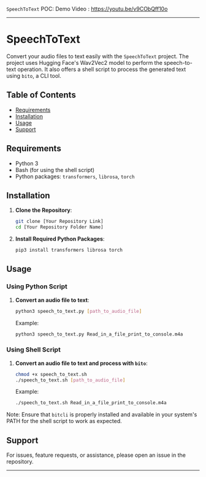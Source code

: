 `SpeechToText` POC: Demo Video : https://youtu.be/v9CObQff10o

---

# SpeechToText

Convert your audio files to text easily with the `SpeechToText` project. The project uses Hugging Face's Wav2Vec2 model to perform the speech-to-text operation. It also offers a shell script to process the generated text using `bito`, a CLI tool.

## Table of Contents
- [Requirements](#requirements)
- [Installation](#installation)
- [Usage](#usage)
- [Support](#support)

## Requirements

- Python 3
- Bash (for using the shell script)
- Python packages: `transformers`, `librosa`, `torch`

## Installation

1. **Clone the Repository**:
    ```bash
    git clone [Your Repository Link]
    cd [Your Repository Folder Name]
    ```

2. **Install Required Python Packages**:
    ```bash
    pip3 install transformers librosa torch
    ```

## Usage

### Using Python Script

1. **Convert an audio file to text**:
    ```bash
    python3 speech_to_text.py [path_to_audio_file]
    ```
    Example:
    ```bash
    python3 speech_to_text.py Read_in_a_file_print_to_console.m4a
    ```

### Using Shell Script

1. **Convert an audio file to text and process with `bito`**:
    ```bash
    chmod +x speech_to_text.sh
    ./speech_to_text.sh [path_to_audio_file]
    ```
    Example:
    ```bash
    ./speech_to_text.sh Read_in_a_file_print_to_console.m4a
    ```

Note: Ensure that `bitcli` is properly installed and available in your system's PATH for the shell script to work as expected.

## Support

For issues, feature requests, or assistance, please open an issue in the repository.

---

